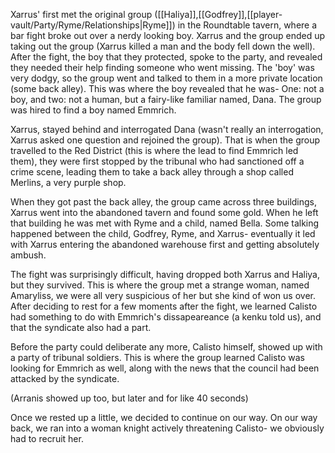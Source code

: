 Xarrus' first met the original group ([[Haliya]],[[Godfrey]],[[player-vault/Party/Ryme/Relationships|Ryme]]) in the Roundtable tavern, where a bar fight broke out over a nerdy looking boy. Xarrus and the group ended up taking out the group (Xarrus killed a man and the body fell down the well). After the fight, the boy that they protected, spoke to the party, and revealed they needed their help finding someone who went missing. The 'boy' was very dodgy, so the group went and talked to them in a more private location (some back alley). This was where the boy revealed that he was- One: not a boy, and two: not a human, but a fairy-like familiar named, Dana. The group was hired to find a boy named Emmrich.

Xarrus, stayed behind and interrogated Dana (wasn't really an interrogation, Xarrus asked one question and rejoined the group). That is when the group travelled to the Red District (this is where the lead to find Emmrich led them), they were first stopped by the tribunal who had sanctioned off a crime scene, leading them to take a back alley through a shop called Merlins, a very purple shop.

When they got past the back alley, the group came across three buildings, Xarrus went into the abandoned tavern and found some gold. When he left that building he was met with Ryme and a child, named Bella. Some talking happened between the child, Godfrey, Ryme, and Xarrus- eventually it led with Xarrus entering the abandoned warehouse first and getting absolutely ambush.

The fight was surprisingly difficult, having dropped both Xarrus and Haliya, but they survived. This is where the group met a strange woman, named Amaryliss, we were all very suspicious of her but she kind of won us over. After deciding to rest for a few moments after the fight, we learned Calisto had something to do with Emmrich's dissapeareance (a kenku told us), and that the syndicate also had a part.

Before the party could deliberate any more, Calisto himself, showed up with a party of tribunal soldiers. This is where the group learned Calisto was looking for Emmrich as well, along with the news that the council had been attacked by the syndicate. 

(Arranis showed up too, but later and for like 40 seconds)

Once we rested up a little, we decided to continue on our way. On our way back, we ran into a woman knight actively threatening Calisto- we obviously had to recruit her. 